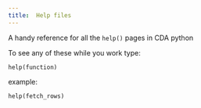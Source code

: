 ```yaml
---
title:  Help files
---
```


A handy reference for all the `help()` pages in CDA python

To see any of these while you work type:

```
help(function)
```

example:

```
help(fetch_rows)
```